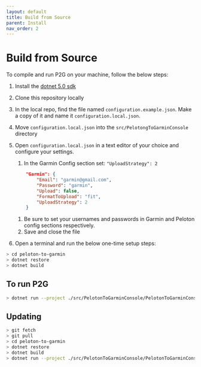```yaml
---
layout: default
title: Build from Source
parent: Install
nav_order: 2
---
```


# Build from Source

To compile and run P2G on your machine, follow the below steps:

1. Install the [dotnet 5.0 sdk](https://dotnet.microsoft.com/download/dotnet/5.0)
1. Clone this repository locally
1. In the local repo, find the file named `configuration.example.json`. Make a copy of it and name it `configuration.local.json`.
1. Move `configuration.local.json` into the `src/PelotongToGarminConsole` directory
1. Open `configuration.local.json` in a text editor of your choice and configure your settings.
    1. In the Garmin Config section set: `"UploadStrategy": 2`

    ```json
        "Garmin": {
            "Email": "garmin@gmail.com",
            "Password": "garmin",
            "Upload": false,
            "FormatToUpload": "fit",
            "UploadStrategy": 2
        }
    ```

    1. Be sure to set your usernames and passwords in Garmin and Peloton config sections respectively.
    1. Save and close the file
1. Open a terminal and run the below one-time setup steps:

```bash
> cd peloton-to-garmin
> dotnet restore
> dotnet build
```

## To run P2G

```bash
> dotnet run --project ./src/PelotonToGarminConsole/PelotonToGarminConsole.csproj
```

## Updating

```bash
> git fetch
> git pull
> cd peloton-to-garmin
> dotnet restore
> dotnet build
> dotnet run --project ./src/PelotonToGarminConsole/PelotonToGarminConsole.csproj
```